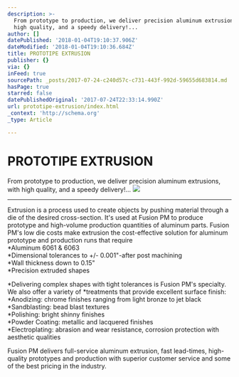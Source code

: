 ```yaml
---
description: >-
  From prototype to production, we deliver precision aluminum extrusions, with
  high quality, and a speedy delivery!...
author: []
datePublished: '2018-01-04T19:10:37.906Z'
dateModified: '2018-01-04T19:10:36.684Z'
title: PROTOTIPE EXTRUSION
publisher: {}
via: {}
inFeed: true
sourcePath: _posts/2017-07-24-c240d57c-c731-443f-992d-59655d683814.md
hasPage: true
starred: false
datePublishedOriginal: '2017-07-24T22:33:14.990Z'
url: prototipe-extrusion/index.html
_context: 'http://schema.org'
_type: Article

---
```

# PROTOTIPE EXTRUSION

From prototype to production, we deliver precision aluminum extrusions, with high quality, and a speedy delivery!...
![](https://the-grid-user-content.s3-us-west-2.amazonaws.com/1ff2ff17-7880-4861-acff-4b46b6cc1b34.jpg)

---

Extrusion is a process used to create objects by pushing material through a die of the desired cross-section. It's used at Fusion PM to produce prototype and high-volume production quantities of aluminum parts. Fusion PM's low die costs make extrusion the cost-effective solution for aluminum prototype and production runs that require  
\*Aluminum 6061 & 6063  
\*Dimensional tolerances to +/- 0.001"-after post machining  
\*Wall thickness down to 0.15"  
\*Precision extruded shapes

\*Delivering complex shapes with tight tolerances is Fusion PM's specialty. We also offer a variety of \*treatments that provide excellent surface finish:  
\*Anodizing: chrome finishes ranging from light bronze to jet black  
\*Sandblasting: bead blast textures  
\*Polishing: bright shinny finishes  
\*Powder Coating: metallic and lacquered finishes  
\*Electroplating: abrasion and wear resistance, corrosion protection with aesthetic qualities

Fusion PM delivers full-service aluminum extrusion, fast lead-times, high-quality prototypes and production with superior customer service and some of the best pricing in the industry.